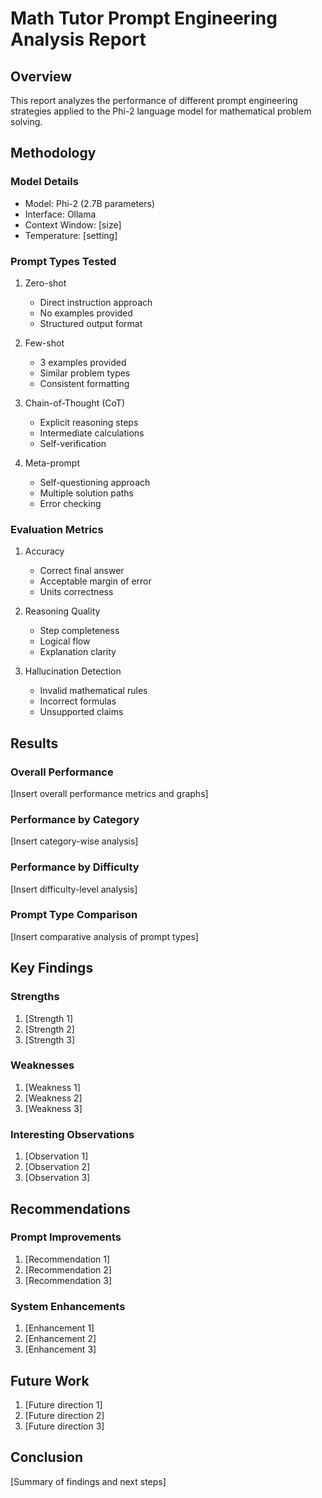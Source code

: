 # Math Tutor Prompt Engineering Analysis Report

## Overview
This report analyzes the performance of different prompt engineering strategies applied to the Phi-2 language model for mathematical problem solving.

## Methodology

### Model Details
- Model: Phi-2 (2.7B parameters)
- Interface: Ollama
- Context Window: [size]
- Temperature: [setting]

### Prompt Types Tested
1. Zero-shot
   - Direct instruction approach
   - No examples provided
   - Structured output format

2. Few-shot
   - 3 examples provided
   - Similar problem types
   - Consistent formatting

3. Chain-of-Thought (CoT)
   - Explicit reasoning steps
   - Intermediate calculations
   - Self-verification

4. Meta-prompt
   - Self-questioning approach
   - Multiple solution paths
   - Error checking

### Evaluation Metrics
1. Accuracy
   - Correct final answer
   - Acceptable margin of error
   - Units correctness

2. Reasoning Quality
   - Step completeness
   - Logical flow
   - Explanation clarity

3. Hallucination Detection
   - Invalid mathematical rules
   - Incorrect formulas
   - Unsupported claims

## Results

### Overall Performance
[Insert overall performance metrics and graphs]

### Performance by Category
[Insert category-wise analysis]

### Performance by Difficulty
[Insert difficulty-level analysis]

### Prompt Type Comparison
[Insert comparative analysis of prompt types]

## Key Findings

### Strengths
1. [Strength 1]
2. [Strength 2]
3. [Strength 3]

### Weaknesses
1. [Weakness 1]
2. [Weakness 2]
3. [Weakness 3]

### Interesting Observations
1. [Observation 1]
2. [Observation 2]
3. [Observation 3]

## Recommendations

### Prompt Improvements
1. [Recommendation 1]
2. [Recommendation 2]
3. [Recommendation 3]

### System Enhancements
1. [Enhancement 1]
2. [Enhancement 2]
3. [Enhancement 3]

## Future Work
1. [Future direction 1]
2. [Future direction 2]
3. [Future direction 3]

## Conclusion
[Summary of findings and next steps] 